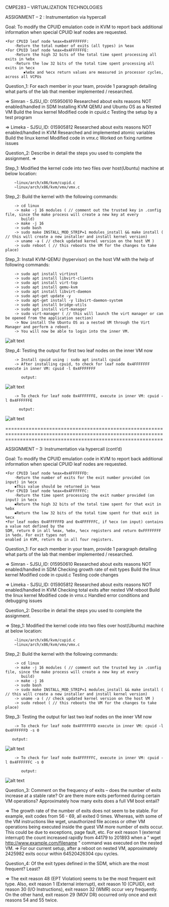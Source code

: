 CMPE283 – VIRTUALIZATION TECHNOLOGIES

ASSIGNMENT – 2 : Instrumentation via hypercall

Goal: To modify the CPUID emulation code in KVM to report back additional information 
when special CPUID leaf nodes are requested.

	•For CPUID leaf node %eax=0x4FFFFFFF:
		◦Return the total number of exits (all types) in %eax
	•For CPUID leaf node %eax=0x4FFFFFFE:
		◦Return the high 32 bits of the total time spent processing all exits in %ebx
		◦Return the low 32 bits of the total time spent processing all exits in %ecx
			▪%ebx and %ecx return values are measured in processor cycles, across all VCPUs
			
Question_1: For each member in your team, provide 1 paragraph detailing what parts of the lab that member 
implemented / researched.	

=> Simran - SJSU_ID: 015950610
           Researched about exits reasons NOT enabled/handled in SDM
           Installing KVM QEMU and Ubuntu OS as a Nested VM
           Build the linux kernel
           Modified code in cpuid.c
           Testing the setup by a test program
            
=> Limeka  - SJSU_ID: 015905812
           Researched about exits reasons NOT enabled/handled in KVM
           Researched and implemented atomic variables
           Build the linux kernel
           Modified code in vmx.c
           Worked on fixing runtime issues
		
Question_2: Describe in detail the steps you used to complete the assignment. 
=>

Step_1: Modified the kernel code into two files over host(Ubuntu) machine at below location:

        ~linux/arch/x86/kvm/cupid.c
        ~linux/arch/x86/kvm/vmx/vmx.c

Step_2: Build the kernel with the following commands:

        -> cd linux
        -> make -j 16 modules ( // comment out the trusted key in .config file, since the make process will create a new key at every
           build)
        -> make -j 16
        -> sudo bash
        -> sudo make INSTALL_MOD_STRIP=1 modules_install && make install ( // this will create a new installer and install kernel version)
        -> uname -a ( // check updated kernel version on the host VM )
        -> sudo reboot ( // this reboots the VM for the changes to take place)

Step_3: Install KVM-QEMU (hypervisor) on the host VM with the help of following commands:

        -> sudo apt install virtinst
        -> sudo apt install libvirt-clients
        -> sudo apt install virt-top
        -> sudo apt install qemu-kvm
        -> sudo apt install libvirt-daemon
        -> sudo apt-get update -y
        -> sudo apt-get install -y libvirt-daemon-system
        -> sudo apt install bridge-utils
        -> sudo apt install virt-manager
        -> sudo virt-manager ( // this will launch the virt manager or can be opened from the application section)
        -> Now install the Ubuntu OS as a nested VM through the Virt Manager and perform a reboot.
        -> You will now be able to login into the inner VM.
        
	
![alt text](https://github.com/simran-memon/linux/blob/master/assignment_2_3_screenshots/VM-into-VM.png?raw=true)
        
        
Step_4: Testing the output for first two leaf nodes on the inner VM now

        -> Install cpuid using : sudo apt install cpuid
        -> After installing cpuid, to check for leaf node 0x4FFFFFFF execute in inner VM: cpuid -l 0x4FFFFFFF
           
           output:
 
        
![alt text](https://github.com/simran-memon/linux/blob/master/assignment_2_3_screenshots/LEAF_NODE_F.png?raw=true)
        
        -> To check for leaf node 0x4FFFFFFE, execute in inner VM: cpuid -l 0x4FFFFFFE
     
          output:
     
![alt text](https://github.com/simran-memon/linux/blob/master/assignment_2_3_screenshots/LEAF_NODE_E.png?raw=true)
        
        
        
==================================================================================================================================================================




ASSIGNMENT – 3: Instrumentation via hypercall (cont’d)

Goal: To modify the CPUID emulation code in KVM to report back additional information 
when special CPUID leaf nodes are requested.

	•For CPUID leaf node %eax=0x4FFFFFFD:
		◦Return the number of exits for the exit number provided (on input) in %ecx
		▪This value should be returned in %eax 
	•For CPUID leaf node %eax=0x4FFFFFFC:
		◦Return the time spent processing the exit number provided (on input) in %ecx
		▪Return the high 32 bits of the total time spent for that exit in %ebx
		▪Return the low 32 bits of the total time spent for that exit in %ecx
	•For leaf nodes 0x4FFFFFFD and 0x4FFFFFFC, if %ecx (on input) contains a value not defined by the 
	SDM, return 0 in all %eax, %ebx, %ecx registers and return 0xFFFFFFFF in %edx. For exit types not 
	enabled in KVM, return 0s in all four registers.

Question_1: For each member in your team, provide 1 paragraph detailing what parts of the lab that member 
implemented / researched.	

=> Simran  - SJSU_ID: 015950610
           Researched about exits reasons NOT enabled/handled in SDM
           Checking growth rate of exit types
           Build the linux kernel
           Modified code in cpuid.c
           Testing code changes
            
=> Limeka  - SJSU_ID: 015905812
           Researched about exits reasons NOT enabled/handled in KVM
           Checking total exits after nested VM reboot
           Build the linux kernel
           Modified code in vmx.c
           Handled error conditions and debugging issues
           
           
Question_2: Describe in detail the steps you used to complete the assignment. 

=>
Step_1: Modified the kernel code into two files over host(Ubuntu) machine at below location:

        ~linux/arch/x86/kvm/cupid.c
        ~linux/arch/x86/kvm/vmx/vmx.c

Step_2: Build the kernel with the following commands:

        -> cd linux
        -> make -j 16 modules ( // comment out the trusted key in .config file, since the make process will create a new key at every
           build)
        -> make -j 16
        -> sudo bash
        -> sudo make INSTALL_MOD_STRIP=1 modules_install && make install ( // this will create a new installer and install kernel version)
        -> uname -a ( // check updated kernel version on the host VM )
        -> sudo reboot ( // this reboots the VM for the changes to take place)
      
Step_3: Testing the output for last two leaf nodes on the inner VM now

        -> To check for leaf node 0x4FFFFFFD execute in inner VM: cpuid -l 0x4FFFFFFD -s 0
	   
	   output:
	   
![alt text](https://github.com/simran-memon/linux/blob/master/assignment_2_3_screenshots/LEAF_NODE_D.png?raw=true)
        
        -> To check for leaf node 0x4FFFFFFC, execute in inner VM: cpuid -l 0x4FFFFFFC -s 0
        
           output:           
                             
![alt text](https://github.com/simran-memon/linux/blob/master/assignment_2_3_screenshots/LEAF_NODE_C.png?raw=true)
        
Question_3: Comment on the frequency of exits – does the number of exits increase at a stable rate? Or are there 
more exits performed during certain VM operations? Approximately how many exits does a full VM 
boot entail?

=> The growth rate of the number of exits does not seem to be stable. For example, exit codes from 56 - 69, all exited 0 times. Whereas, with some of the VM instructions like wget, unauthorized file access or other VM operations being executed inside the guest VM more number of exits occur. This could be due to exceptions, page fault, etc. For exit reason 1 (external interrupt) the count increased rapidly from 44179 to 201893 when a " wget http://www.example.com/filename " command was executed on the nested VM.
=> For our current setup, after a reboot on nested VM, approximately 2425982 exits occur within 64520426304 cpu cycles.


Question_4: Of the exit types defined in the SDM, which are the most frequent? Least?

=> The exit reason 48 (EPT Violation) seems to be the most frequent exit type. Also, exit reason 1 (External interrupt), exit reason 10 (CPUID), exit reason 30 (I/O Instructions), exit reason 32 (WMR) occur very frequently. On the other hand, exit reason 29 (MOV DR) occurred only once and exit reasons 54 and 55 twice.
        
        
        
        
        
       

        
        








